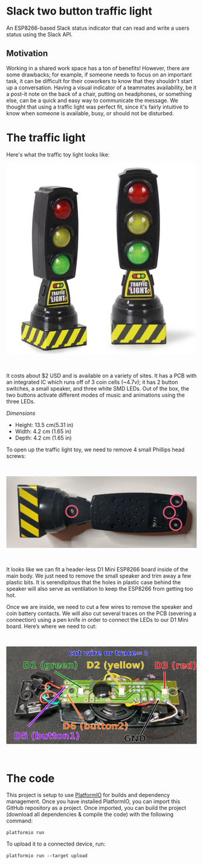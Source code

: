 # Slack two button traffic light
An ESP8266-based Slack status indicator that can read and write a users status using the Slack API.

## Motivation
Working in a shared work space has a ton of benefits! However, there are some drawbacks; for example, if someone needs to focus on an important task, it can be difficult for their coworkers to know that they shouldn't start up a conversation. Having a visual indicator of a teammates availability, be it a post-it note on the back of a chair, putting on headphones, or something else, can be a quick and easy way to communicate the message. We thought that using a traffic light was perfect fit, since it's fairly intuitive to know when someone is available, busy, or should not be disturbed. 


# The traffic light
Here's what the traffic toy light looks like:
<br>

![traffic light toy](https://github.com/willblev/Slack_two_button_traffic_light/blob/main/images/traffic_light_toy.jpg?raw=true)

<br>

It costs about $2 USD and is available on a variety of sites. It has a PCB with an integrated IC which runs off of 3 coin cells (~4.7v); it has 2 button switches, a small speaker, and three white SMD LEDs. Out of the box, the two buttons activate different modes of music and animations using the three LEDs. 

*Dimensions*
- Height: 13.5 cm(5.31 in)
- Width: 4.2 cm (1.65 in)
- Depth: 4.2 cm (1.65 in)


To open up the traffic light toy, we need to remove 4 small Phillips head screws: 

<br>

![traffic light screws](https://github.com/willblev/Slack_two_button_traffic_light/blob/main/images/traffic_light_screws.png?raw=true)

<br>

It looks like we can fit a header-less D1 Mini ESP8266 board inside of the main body. We just need to remove the small speaker and trim away a few plastic bits. It is serendipitous that the holes in plastic case behind the speaker will also serve as ventilation to keep the ESP8266 from getting too hot. 


Once we are inside, we need to cut a few wires to remove the speaker and coin battery contacts. We will also cut several traces on the PCB (severing a connection) using a pen knife in order to connect the LEDs to our D1 Mini board. Here’s where we need to cut:

<br>

![traffic light schematic](https://github.com/willblev/Slack_two_button_traffic_light/blob/main/images/traffic_light_schematic.png?raw=true)

<br>

# The code

This project is setup to use [PlatformIO](https://platformio.org/) for builds and dependency management. Once you have installed PlatformIO, you can import this GitHub repository as a project. Once imported, you can build the project (download all dependencies & compile the code) with the following command:

```
platformio run
```

To upload it to a connected device, run:
```
platformio run --target upload
```
